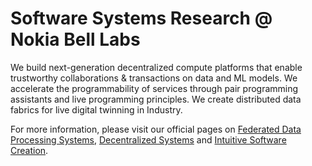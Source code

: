 # Software Systems Research @ Nokia Bell Labs

We build next-generation decentralized compute platforms that enable trustworthy collaborations & transactions on data and ML models. We accelerate the programmability of services through pair programming assistants and live programming principles. We create distributed data fabrics for live digital twinning in Industry.


For more information, please visit our official pages on [Federated Data Processing Systems](https://www.bell-labs.com/research-innovation/projects-and-initiatives/software-and-data-systems-research/federated-data-processing-systems/), [Decentralized Systems](https://www.bell-labs.com/research-innovation/projects-and-initiatives/software-and-data-systems-research/decentralized-systems/) and [Intuitive Software Creation](https://www.bell-labs.com/research-innovation/projects-and-initiatives/software-and-data-systems-research/intuitive-software-creation/).
